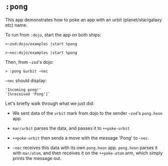 # `:pong`

This app demonstrates how to poke an app with an urbit (planet/star/galaxy etc)
name.

To run from `:dojo`, start the app on both ships:

```
>~zod:dojo/examples |start %pong

>~nec:dojo/examples |start %pong
```

Then, from `~zod`'s dojo:

```
> :pong &urbit ~nec
```

`~nec` should display:

```
'Incoming pong!'
`[%received 'Pong']`
```

Let's briefly walk through what we just did:

- We sent data of the `urbit` mark from dojo to the sender `~zod`'s `pong.hoon`
app.

- `mar/urbit` parses the data, and passes it to `++poke-urbit`

- `++poke-urbit` then sends a move with the message 'Pong' to `~nec`.

- `~nec` receives this data with its own `pong.hoon` app. `pong.hoon` parses it
with `mar/atom`, and then receives it on the `++poke-atom` arm, which simply
prints the message out.
